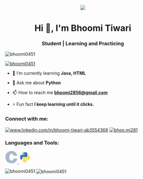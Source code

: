 <div align="center">
  <img height="150" src="https://camo.githubusercontent.com/872c62db6d5baa42ced66404e042d257b33de9073ddfb0e8d55586574b468863/68747470733a2f2f6d65646961312e67697068792e636f6d2f6d656469612f76312e59326c6b505463354d4749334e6a457865485a6a6458707365574675646d343062476c366332557a5a486c33624464796247467a635745314d574d7a63584e766154426859795a6c634431324d563970626e526c636d35686246396e61575a66596e6c666157516d593351395a772f4c3152317476493973766b495777705659722f67697068792e676966"  />
</div>
<h1 align="center">Hi 👋, I'm Bhoomi Tiwari</h1>
<h3 align="center">Student | Learning and Practicing</h3>

<p align="left"> <img src="https://komarev.com/ghpvc/?username=bhoomi0451&label=Profile%20views&color=0e75b6&style=flat" alt="bhoomi0451" /> </p>

<p align="left"> <a href="https://github.com/ryo-ma/github-profile-trophy"><img src="https://github-profile-trophy.vercel.app/?username=bhoomi0451" alt="bhoomi0451" /></a> </p>

- 🌱 I’m currently learning **Java, HTML**

- 💬 Ask me about **Python**

- 📫 How to reach me **bhoomi2856@gmail.com**

- ⚡ Fun fact **I keep learning until it clicks.**

<h3 align="left">Connect with me:</h3>
<p align="left">
<a href="https://www.linkedin.com/in/bhoomi-tiwari-ab3554368/" target="blank"><img align="center" src="https://raw.githubusercontent.com/rahuldkjain/github-profile-readme-generator/master/src/images/icons/Social/linked-in-alt.svg" alt="www.linkedin.com/in/bhoomi-tiwari-ab3554368" height="30" width="40" /></a>
<a href="https://instagram.com/bhoo.mi281" target="blank"><img align="center" src="https://raw.githubusercontent.com/rahuldkjain/github-profile-readme-generator/master/src/images/icons/Social/instagram.svg" alt="bhoo.mi281" height="30" width="40" /></a>
</p>

<h3 align="left">Languages and Tools:</h3>
<p align="left"> <a href="https://www.cprogramming.com/" target="_blank" rel="noreferrer"> <img src="https://raw.githubusercontent.com/devicons/devicon/master/icons/c/c-original.svg" alt="c" width="40" height="40"/> </a> <a href="https://www.python.org" target="_blank" rel="noreferrer"> <img src="https://raw.githubusercontent.com/devicons/devicon/master/icons/python/python-original.svg" alt="python" width="40" height="40"/> </a> </p>

<p><img align="left" src="https://github-readme-stats.vercel.app/api/top-langs?username=bhoomi0451&show_icons=true&locale=en&layout=compact" alt="bhoomi0451" /></p>

<p>&nbsp;<img align="center" src="https://github-readme-stats.vercel.app/api?username=bhoomi0451&show_icons=true&locale=en" alt="bhoomi0451" /></p>
